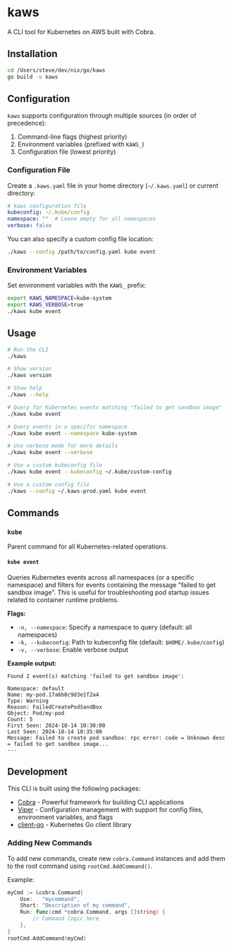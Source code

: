 # kaws

A CLI tool for Kubernetes on AWS built with Cobra.

## Installation

```bash
cd /Users/steve/dev/nix/go/kaws
go build -o kaws
```

## Configuration

`kaws` supports configuration through multiple sources (in order of precedence):
1. Command-line flags (highest priority)
2. Environment variables (prefixed with `KAWS_`)
3. Configuration file (lowest priority)

### Configuration File

Create a `.kaws.yaml` file in your home directory (`~/.kaws.yaml`) or current directory:

```yaml
# kaws configuration file
kubeconfig: ~/.kube/config
namespace: ""  # Leave empty for all namespaces
verbose: false
```

You can also specify a custom config file location:
```bash
./kaws --config /path/to/config.yaml kube event
```

### Environment Variables

Set environment variables with the `KAWS_` prefix:
```bash
export KAWS_NAMESPACE=kube-system
export KAWS_VERBOSE=true
./kaws kube event
```

## Usage

```bash
# Run the CLI
./kaws

# Show version
./kaws version

# Show help
./kaws --help

# Query for Kubernetes events matching "failed to get sandbox image"
./kaws kube event

# Query events in a specific namespace
./kaws kube event --namespace kube-system

# Use verbose mode for more details
./kaws kube event --verbose

# Use a custom kubeconfig file
./kaws kube event --kubeconfig ~/.kube/custom-config

# Use a custom config file
./kaws --config ~/.kaws-prod.yaml kube event
```

## Commands

### `kube`

Parent command for all Kubernetes-related operations.

#### `kube event`

Queries Kubernetes events across all namespaces (or a specific namespace) and filters for events containing the message "failed to get sandbox image". This is useful for troubleshooting pod startup issues related to container runtime problems.

**Flags:**
- `-n, --namespace`: Specify a namespace to query (default: all namespaces)
- `-k, --kubeconfig`: Path to kubeconfig file (default: `$HOME/.kube/config`)
- `-v, --verbose`: Enable verbose output

**Example output:**
```
Found 2 event(s) matching 'failed to get sandbox image':

Namespace: default
Name: my-pod.17a6b8c9d3e1f2a4
Type: Warning
Reason: FailedCreatePodSandBox
Object: Pod/my-pod
Count: 5
First Seen: 2024-10-14 10:30:00
Last Seen: 2024-10-14 10:35:00
Message: Failed to create pod sandbox: rpc error: code = Unknown desc = failed to get sandbox image...
---
```

## Development

This CLI is built using the following packages:
- [Cobra](https://github.com/spf13/cobra) - Powerful framework for building CLI applications
- [Viper](https://github.com/spf13/viper) - Configuration management with support for config files, environment variables, and flags
- [client-go](https://github.com/kubernetes/client-go) - Kubernetes Go client library

### Adding New Commands

To add new commands, create new `cobra.Command` instances and add them to the root command using `rootCmd.AddCommand()`.

Example:
```go
myCmd := &cobra.Command{
    Use:   "mycommand",
    Short: "Description of my command",
    Run: func(cmd *cobra.Command, args []string) {
        // Command logic here
    },
}
rootCmd.AddCommand(myCmd)
```

